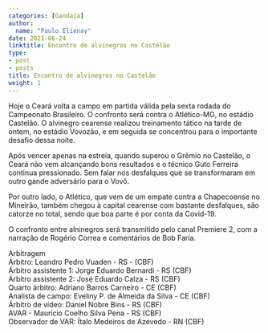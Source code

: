 ```yaml
---
categories: [Gandaia]
author:
  name: "Paulo Elienay"
date: 2021-06-24
linktitle: Encontro de alvinegros no Castelão
type:
- post
- posts
title: Encontro de alvinegros no Castelão
weight: 1
---
```

Hoje o Ceará volta a campo em partida válida pela sexta rodada do Campeonato Brasileiro. O confronto será contra o Atlético-MG, no estádio Castelão. O alvinegro cearense realizou treinamento tático na tarde de ontem, no estádio Vovozão, e em seguida se concentrou para o importante desafio dessa noite.

Após vencer apenas na estreia, quando superou o Grêmio no Castelão, o Ceará não vem alcançando bons resultados e o técnico Guto Ferreira continua pressionado. Sem falar nos desfalques que se transformaram em outro gande adversário para o Vovô.

Por outro lado, o Atlético, que vem de um empate contra a Chapecoense no Mineirão, também chegou à capital cearense com bastante desfalques, são catorze no total, sendo que boa parte é por conta da Covid-19.

O confronto entre alninegros será transmitido pelo canal Premiere 2, com a narração de Rogério Correa e comentários de Bob Faria.

Arbitragem  
Árbitro: Leandro Pedro Vuaden - RS - (CBF)  
Árbitro assistente 1: Jorge Eduardo Bernardi - RS (CBF)  
Árbitro assistente 2: José Eduardo Calza - RS (CBF)  
Quarto árbitro: Adriano Barros Carneiro - CE (CBF)  
Analista de campo: Eveliny P. de Almeida da Silva - CE (CBF)  
Árbitro de vídeo: Daniel Nobre Bins - RS (CBF)  
AVAR - Maurício Coelho Silva Pena - RS (CBF)  
Observador de VAR: Ítalo Medeiros de Azevedo - RN (CBF)
